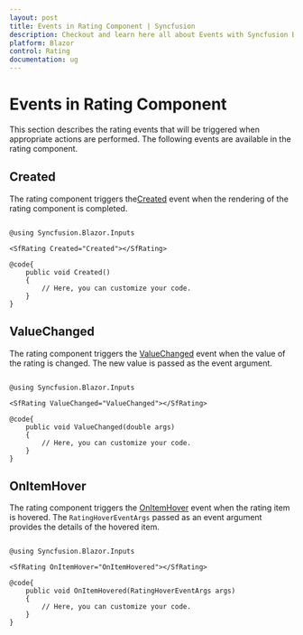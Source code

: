 ```yaml
---
layout: post
title: Events in Rating Component | Syncfusion
description: Checkout and learn here all about Events with Syncfusion Blazor Rating component in Blazor Server App and Blazor WebAssembly App.
platform: Blazor
control: Rating
documentation: ug
---
```


# Events in Rating Component

This section describes the rating events that will be triggered when appropriate actions are performed. The following events are available in the rating component.

## Created

The rating component triggers the[Created](https://help.syncfusion.com/cr/blazor/Syncfusion.Blazor.Inputs.SfRating.html#Syncfusion_Blazor_Inputs_SfRating_Created) event when the rendering of the rating component is completed.

```cshtml

@using Syncfusion.Blazor.Inputs

<SfRating Created="Created"></SfRating>

@code{
    public void Created()
    {
        // Here, you can customize your code.
    }
}

```

## ValueChanged

The rating component triggers the [ValueChanged](https://help.syncfusion.com/cr/blazor/Syncfusion.Blazor.Inputs.SfRating.html#Syncfusion_Blazor_Inputs_SfRating_ValueChanged) event when the value of the rating is changed. The new value is passed as the event argument.

```cshtml

@using Syncfusion.Blazor.Inputs

<SfRating ValueChanged="ValueChanged"></SfRating>

@code{
    public void ValueChanged(double args)
    {
        // Here, you can customize your code.
    }
}

```

## OnItemHover

The rating component triggers the [OnItemHover](https://help.syncfusion.com/cr/blazor/Syncfusion.Blazor.Inputs.SfRating.html#Syncfusion_Blazor_Inputs_SfRating_OnItemHover) event when the rating item is hovered. The `RatingHoverEventArgs` passed as an event argument provides the details of the hovered item.

```cshtml

@using Syncfusion.Blazor.Inputs

<SfRating OnItemHover="OnItemHovered"></SfRating>

@code{
    public void OnItemHovered(RatingHoverEventArgs args)
    {
        // Here, you can customize your code.
    }
}

```